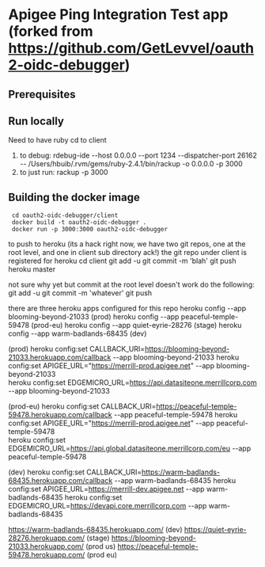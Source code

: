 # Apigee Ping Integration Test app (forked from https://github.com/GetLevvel/oauth2-oidc-debugger)

## Prerequisites

## Run locally
Need to have ruby
cd to client
1) to debug: rdebug-ide --host 0.0.0.0 --port 1234 --dispatcher-port 26162 -- /Users/hbuib/.rvm/gems/ruby-2.4.1/bin/rackup -o 0.0.0.0 -p 3000
2) to just run: rackup -p 3000
 
## Building the docker image
``` 
 cd oauth2-oidc-debugger/client
 docker build -t oauth2-oidc-debugger .
 docker run -p 3000:3000 oauth2-oidc-debugger 
```

to push to heroku (its a hack right now, we have two git repos, one at the root level, and one in client sub directory ack!)
the git repo under client is registered for heroku
cd client
git add -u
git commit -m 'blah'
git push heroku master


not sure why yet but commit at the root level doesn't work
do the following:
git add -u
git commit -m 'whatever'
git push

there are three heroku apps configured for this repo
heroku config --app blooming-beyond-21033 (prod)
heroku config --app peaceful-temple-59478 (prod-eu)
heroku config --app quiet-eyrie-28276 (stage)
heroku config --app warm-badlands-68435 (dev)

(prod)
heroku config:set CALLBACK_URI=https://blooming-beyond-21033.herokuapp.com/callback --app blooming-beyond-21033
heroku config:set APIGEE_URL="https://merrill-prod.apigee.net" --app blooming-beyond-21033   
heroku config:set EDGEMICRO_URL=https://api.datasiteone.merrillcorp.com --app blooming-beyond-21033

(prod-eu)
heroku config:set CALLBACK_URI=https://peaceful-temple-59478.herokuapp.com/callback --app peaceful-temple-59478
heroku config:set APIGEE_URL="https://merrill-prod.apigee.net" --app peaceful-temple-59478   
heroku config:set EDGEMICRO_URL=https://api.global.datasiteone.merrillcorp.com/eu --app peaceful-temple-59478

(dev)
heroku config:set CALLBACK_URI=https://warm-badlands-68435.herokuapp.com/callback --app warm-badlands-68435
heroku config:set APIGEE_URL=https://merrill-dev.apigee.net --app warm-badlands-68435
heroku config:set EDGEMICRO_URL=https://devapi.core.merrillcorp.com --app warm-badlands-68435

https://warm-badlands-68435.herokuapp.com/ (dev)
https://quiet-eyrie-28276.herokuapp.com/ (stage)
https://blooming-beyond-21033.herokuapp.com/ (prod us)
https://peaceful-temple-59478.herokuapp.com/ (prod eu)


